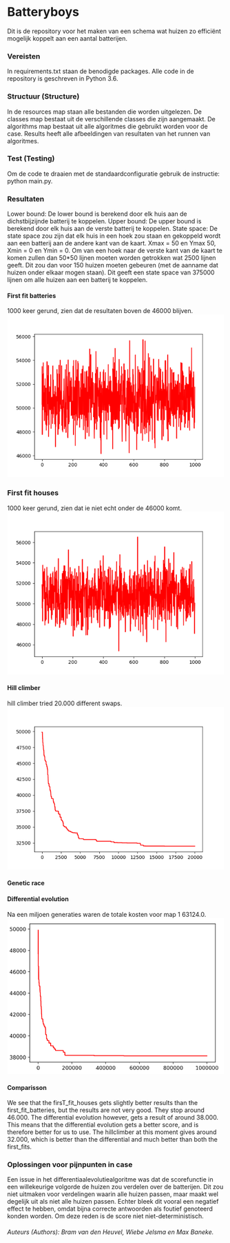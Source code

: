 # Batteryboys
Dit is de repository voor het maken van een schema wat huizen zo efficiënt mogelijk koppelt aan een aantal batterijen.

### Vereisten
In requirements.txt staan de benodigde packages. Alle code in de repository is geschreven in Python 3.6.
  
### Structuur (Structure)
In de resources map staan alle bestanden die worden uitgelezen. De classes map bestaat uit de verschillende classes die zijn aangemaakt. De algorithms map bestaat uit alle algoritmes die gebruikt worden voor de case. Results heeft alle afbeeldingen van resultaten van het runnen van algoritmes.
  
### Test (Testing)
Om de code te draaien met de standaardconfiguratie gebruik de instructie:
python main.py.

### Resultaten
Lower bound: De lower bound is berekend door elk huis aan de dichstbijzijnde batterij te koppelen.
Upper bound: De upper bound is berekend door elk huis aan de verste batterij te koppelen.
State space: De state space zou zijn dat elk huis in een hoek zou staan en gekoppeld wordt aan een batterij aan de andere kant van de kaart. Xmax = 50 en Ymax 50, Xmin = 0 en Ymin = 0. Om van een hoek naar de verste kant van de kaart te komen zullen dan 50*50 lijnen moeten worden getrokken wat 2500 lijnen geeft. Dit zou dan voor 150 huizen moeten gebeuren (met de aanname dat huizen onder elkaar mogen staan). Dit geeft een state space van 375000 lijnen om alle huizen aan een batterij te koppelen.


#### First fit batteries
1000 keer gerund, zien dat de resultaten boven de 46000 blijven.
![What is this](/results/First_fit_batteries_goede.png)

### First fit houses
1000 keer gerund, zien dat ie niet echt onder de 46000 komt.
![What is this](/results/first_fit_houses_goede.png)

#### Hill climber
hill climber tried 20.000 different swaps.
![What is this](/results/Hillclimber_try.png)

#### Genetic race

#### Differential evolution
Na een miljoen generaties waren de totale kosten voor map 1 63124.0. 
![What is this](/results/Differential_evolution_results.png)

#### Comparisson
We see that the firsT_fit_houses gets slightly better results than the first_fit_batteries, but the results are not very good.
They stop around 46.000.
The differential evolution however, gets a result of around 38.000.
This means that the differential evolution gets a better score, and is therefore better for us to use.
The hillclimber at this moment gives around 32.000, which is better than the differential and much better than both the first_fits.  

   
### Oplossingen voor pijnpunten in case
Een issue in het differentiaalevolutiealgoritme was dat de scorefunctie in een willekeurige volgorde de huizen zou verdelen over de batterijen. Dit zou niet uitmaken voor verdelingen waarin alle huizen passen, maar maakt wel degelijk uit als niet alle huizen passen. Echter bleek dit vooral een negatief effect te hebben, omdat bijna correcte antwoorden als foutief genoteerd konden worden. Om deze reden is de score niet niet-deterministisch.

###### Auteurs (Authors): Bram van den Heuvel, Wiebe Jelsma en Max Baneke.
